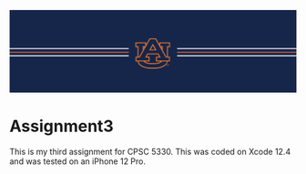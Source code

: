 ![alt text](https://github.com/SidneyTeague/Assignment1/blob/main/Docs/banner_au.png?raw=true)
# Assignment3
This is my third assignment for CPSC 5330. This was coded on Xcode 12.4 and was tested on an iPhone 12 Pro.


